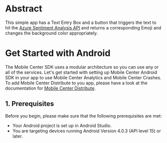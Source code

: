 # Abstract
This simple app has a Text Entry Box and a button that triggers the text to hit the [Azure Sentiment Analysis API](https://docs.microsoft.com/en-us/azure/cognitive-services/text-analytics/how-tos/text-analytics-how-to-sentiment-analysis) and returns a corresponding Emoji and changes the background color appropriately.

# Get Started with Android
The Mobile Center SDK uses a modular architecture so you can use any or all of the services.
Let's get started with setting up Mobile Center Android SDK in your app to use Mobile Center Analytics and Mobile Center Crashes. To add Mobile Center Distribute to you app, please have a look at the documentation for [Mobile Center Distribute](https://docs.microsoft.com/en-us/mobile-center/sdk/distribute/android).

## 1. Prerequisites
Before you begin, please make sure that the following prerequisites are met:
  * Your Android project is set up in Android Studio.
  * You are targeting devices running Android Version 4.0.3 (API level 15) or later.

